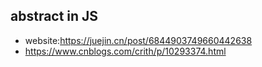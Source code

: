 ## abstract in JS
- website:https://juejin.cn/post/6844903749660442638
- https://www.cnblogs.com/crith/p/10293374.html